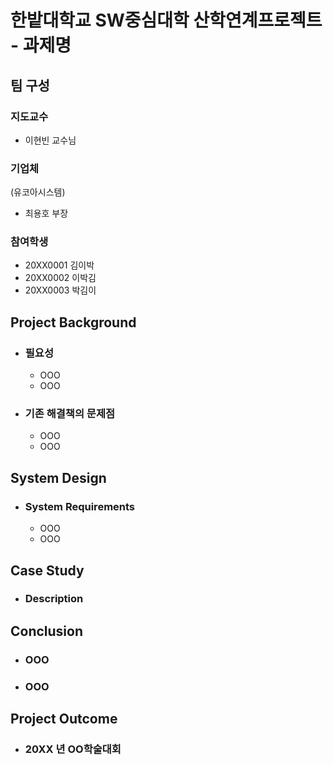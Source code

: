 # 한밭대학교 SW중심대학 산학연계프로젝트 - 과제명

## **팀 구성**
### 지도교수
 - 이현빈 교수님

### 기업체 
(유코아시스템)
 - 최용호 부장

### 참여학생
 - 20XX0001 김이박 
 - 20XX0002 이박김
 - 20XX0003 박김이

## Project Background
- ### 필요성
  - OOO
  - OOO
- ### 기존 해결책의 문제점
  - OOO
  - OOO
  
## System Design
  - ### System Requirements
    - OOO
    - OOO
    
## Case Study
  - ### Description
  
  
## Conclusion
  - ### OOO
  - ### OOO
  
## Project Outcome
- ### 20XX 년 OO학술대회 
